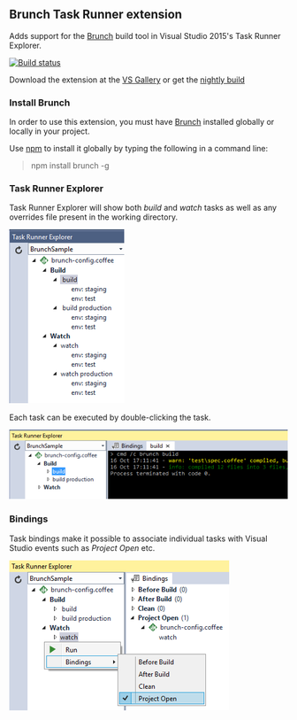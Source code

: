 ## Brunch Task Runner extension
Adds support for the [Brunch](http://brunch.io/)
build tool in Visual Studio 2015's Task Runner Explorer.

[![Build status](https://ci.appveyor.com/api/projects/status/3x24c3gbyv2g34l8?svg=true)](https://ci.appveyor.com/project/madskristensen/brunchtaskrunner)


Download the extension at the
[VS Gallery](https://visualstudiogallery.msdn.microsoft.com/de706ad0-8a73-4df3-bef5-867bb9a70d51)
or get the
[nightly build](http://vsixgallery.com/extension/b4a4ad37-5a4b-4dfd-85fd-595cab6a26a9/)

### Install Brunch
In order to use this extension, you must have
[Brunch](http://brunch.io/) installed globally or locally
in your project.

Use [npm](http://npmjs.org/) to install it globally by
typing the following in a command line:

>npm install brunch -g

### Task Runner Explorer
Task Runner Explorer will show both _build_ and _watch_
tasks as well as any overrides file present in the working
directory.

![Task List](art/task-list.png)

Each task can be executed by double-clicking the task.

![Console output](art/console.png)

### Bindings
Task bindings make it possible to associate individual tasks
with Visual Studio events such as _Project Open_ etc.

![Bindings](art/bindings.png)



